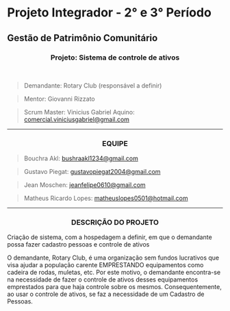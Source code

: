 # Projeto Integrador - 2° e 3° Período
## Gestão de Patrimônio Comunitário
<center> <h3><b>Projeto</b>: Sistema de controle de ativos </h3></center>
<br>

> Demandante: Rotary Club (responsável a definir)

> Mentor: Giovanni Rizzato  

> Scrum Master:  Vinicius Gabriel Aquino: comercial.viniciusgabriel@gmail.com
---
<center><h3><b>EQUIPE</b></h3></center>

> Bouchra Akl: bushraakl1234@gmail.com

> Gustavo Piegat: gustavopiegat2004@gmail.com

> Jean Moschen: jeanfelipe0610@gmail.com

> Matheus Ricardo Lopes: matheuslopes0501@hotmail.com
---
<center><h3><b>DESCRIÇÃO DO PROJETO</b></h3></center>

Criação de sistema, com a hospedagem a definir, em que o demandante possa fazer cadastro pessoas e controle de ativos

O demandante, Rotary Club, é uma organização sem fundos lucrativos que visa ajudar a população carente EMPRESTANDO equipamentos como cadeira de rodas, muletas, etc.
Por este motivo, o demandante encontra-se na necessidade de fazer o controle de ativos desses equipamentos emprestados para que haja controle sobre os mesmos. Consequentemente, ao usar o controle de ativos, se faz a necessidade de um Cadastro de Pessoas. 
